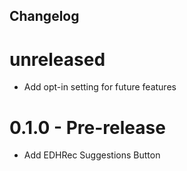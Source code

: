 Changelog
--------

# unreleased
* Add opt-in setting for future features

# 0.1.0 - Pre-release
* Add EDHRec Suggestions Button
